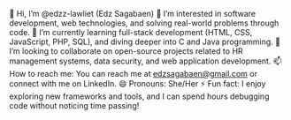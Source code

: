 👋 Hi, I’m @edzz-lawliet (Edz Sagabaen)
👀 I’m interested in software development, web technologies, and solving real-world problems through code.
🌱 I’m currently learning full-stack development (HTML, CSS, JavaScript, PHP, SQL), and diving deeper into C and Java programming.
💞️ I’m looking to collaborate on open-source projects related to HR management systems, data security, and web application development.
📫 How to reach me: You can reach me at edzsagabaen@gmail.com or connect with me on LinkedIn.
😄 Pronouns: She/Her
⚡ Fun fact: I enjoy exploring new frameworks and tools, and I can spend hours debugging code without noticing time passing!

<!---
edzz-lawliet/edzz-lawliet is a ✨ special ✨ repository because its `README.md` (this file) appears on your GitHub profile.
You can click the Preview link to take a look at your changes.
--->
